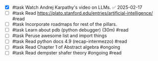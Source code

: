 - [x] #task Watch Andrej Karpathy's video on LLMs. ✅ 2025-02-17
- [ ] #task Read https://plato.stanford.edu/entries/artificial-intelligence/ #read
- [ ] #task Incorporate roadmaps for rest of the pillars.
- [ ] #task Learn about pdb (python debugger) (30m) #read
- [ ] #task Peruse awesome list and import things
- [ ] #task Read python docs 4.9 (recap-intermezzo) #read
- [ ] #task Read Chapter 1 of Abstract algebra #ongoing
- [ ] #task Read dempster shafer theory #ongoing #read